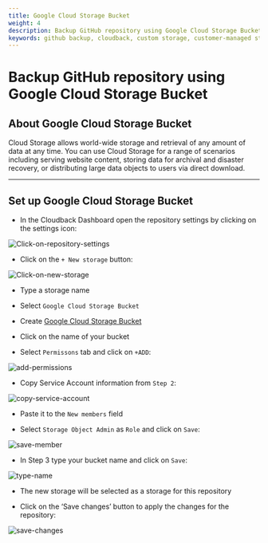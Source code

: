 ```yaml
---
title: Google Cloud Storage Bucket
weight: 4
description: Backup GitHub repository using Google Cloud Storage Bucket
keywords: github backup, cloudback, custom storage, customer-managed storage, google cloud, gcp, google cloud storage bucket
---
```


# Backup GitHub repository using Google Cloud Storage Bucket

## About Google Cloud Storage Bucket

Cloud Storage allows world-wide storage and retrieval of any amount of data at any time. You can use Cloud Storage for a range of scenarios including serving website content, storing data for archival and disaster recovery, or distributing large data objects to users via direct download.

----------------------------------------------------------

## Set up Google Cloud Storage Bucket

* In the Cloudback Dashboard open the repository settings by clicking on the settings icon:

![Click-on-repository-settings](/static/bucket/0001-Dashboard.png)

* Click on the `+ New storage` button:

![Click-on-new-storage](/static/bucket/001-Add-new-storage.png)

* Type a storage name

* Select `Google Cloud Storage Bucket`

* Create [Google Cloud Storage Bucket](https://cloud.google.com/storage/docs/creating-buckets)

* Click on the name of your bucket

* Select `Permissons` tab and click on `+ADD`:

![add-permissions](/static/google/01-add-permissions.png)

* Copy Service Account information from `Step 2`:

![copy-service-account](/static/google/02-copy.png)

* Paste it to the `New members` field

* Select `Storage Object Admin` as `Role` and click on `Save`:

![save-member](/static/google/03-save-new-member.png)

* In Step 3 type your bucket name and click on `Save`:

![type-name](/static/google/04-type-name.png)

* The new storage will be selected as a storage for this repository

* Click on the ‘Save changes’ button to apply the changes for the repository:

![save-changes](/static/google/05-save-changes.png)


